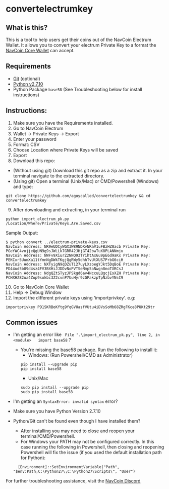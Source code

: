 # convertelectrumkey

## What is this?
This is a tool to help users get their coins out of the NavCoin Electrum Wallet. It allows you to convert your electrum Private Key to a format the [NavCoin Core Wallet](https://github.com/NAVCoin/navcoin-core/) can accept.

## Requirements
- [Git](https://git-scm.com/book/en/v2/Getting-Started-Installing-Git) (optional)
- [Python v2.7.10](https://www.python.org/downloads/release/python-2710/)
- Python Package `base58` (See Troubleshooting below for install instructions)

## Instructions:

1. Make sure you have the Requirements installed.
2. Go to NavCoin Electrum
3. Wallet -> Private Keys -> Export
4. Enter your password
5. Format: CSV
6. Choose Location where Private Keys will be saved
7. Export
8. Download this repo:
  - (Without using git) Download this git repo as a zip and extract it. In your terminal navigate to the extracted directory.
  - (Using git) Open a terminal (Unix/Mac) or CMD/Powershell (Windows) and type:
```
git clone https://github.com/aguycalled/convertelectrumkey && cd convertelectrumkey
```
9. After downloading and extracting, in your terminal run
```
python import_electrum_pk.py /Location/Where/Private/Keys.Are.Saved.csv
```
Sample Output:
```
$ python convert ../electrum-private-keys.csv
NavCoin Address: NR9eUDCyWGX3W89NDXvNRaV1uFBzHZ8acb Private Key: PGeYWC4vojjeQgUN9g9sJWLLk7GRR42JHjGT42bwTuX8PLANNmju
NavCoin Address: NWFv9XiurZ2NNQ93TYihtAxGu9pE6d9aKx Private Key: PEKCxr5UumXa11tYmnNgDWkTKgjQgRWy5dhhTvUtXUS7PrbG6ciH
NavCoin Address: NXTyigN9qDZuTi27uyLXzoegYJkt5DqBoE Private Key: PD44ud5b89d4sz4FV3BXHiJJDDvNoPVTSeNmp5aNwgn8noTXRCsJ
NavCoin Address: NdgQZtSTyzJPSkgd6av4NccuLQgcjEsXZH Private Key: PCHXHZ82ua4Zop9sokbc3Z2cvnP7UuHyr9zGPakzpTpNzbvYNsC9
```
10. Go to NavCoin Core Wallet
11. Help -> Debug Window
12. Import the different private keys using 'importprivkey'. e.g:
```
importprivkey PD1SKRBoKftg9fqGVUasfVUtu4iDVsSoMb68ZRgFKce8PUKt29tr
```

## Common issues


- I'm getting an error like ` File ".\import_electrum_pk.py", line 2, in <module>   import base58` ?
  - You're missing the base58 package. Run the following to install it:
    - Windows: (Run Powershell/CMD as Administrator)
    ```
    pip install --upgrade pip
    pip install base58
    ```
    - Unix/Mac
    ```
    sudo pip install --upgrade pip
    sudo pip install base58
    ```

- I'm getting an `SyntaxError: invalid syntax` error?
 - Make sure you have Python Version 2.7.10

- Python/Git can't be found even though I have installed them?
  - After installing you may need to close and reopen your terminal/CMD/Powershell.
  - For Windows your PATH may not be configured correctly. In this case running the following in Powershell, then closing and reopening Powershell will fix the issue (if you used the default installation path for Python):
  ```
    [Environment]::SetEnvironmentVariable("Path", "$env:Path;C:\Python27\;C:\Python27\Scripts\", "User")
  ```


For further troubleshooting assistance, visit the [NavCoin Discord](https://discordapp.com/invite/y4Vu9jw)
